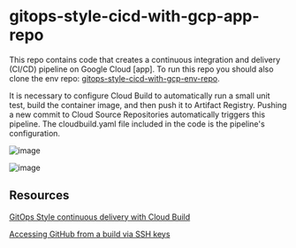 # gitops-style-cicd-with-gcp-app-repo
This repo contains code that creates a continuous integration and delivery (CI/CD) pipeline on Google Cloud [app]. To run this repo you should also clone the env repo: [gitops-style-cicd-with-gcp-env-repo](https://github.com/jeantardelli/gitops-style-cicd-with-gcp-env-repo).

It is necessary to configure Cloud Build to automatically run a small unit test, build the container image, and then push it to Artifact Registry. Pushing a new commit to Cloud Source Repositories automatically triggers this pipeline. The cloudbuild.yaml file included in the code is the pipeline's configuration.

![image](https://user-images.githubusercontent.com/42701946/213378048-f5317f6e-1eff-4158-be68-c1c3b604baa0.png)

![image](https://user-images.githubusercontent.com/42701946/213379111-5d04dbfc-ef70-437a-871e-fd3679c22df2.png)


## Resources

[GitOps Style continuous delivery with Cloud Build](https://cloud.google.com/kubernetes-engine/docs/tutorials/gitops-cloud-build)

[Accessing GitHub from a build via SSH keys](https://cloud.google.com/build/docs/access-github-from-build)
